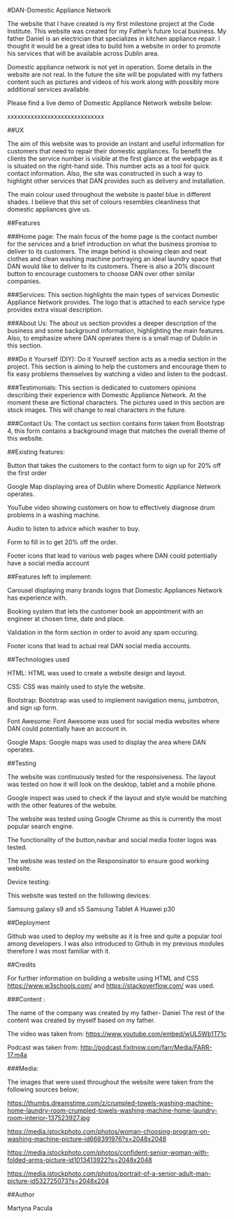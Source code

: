 #DAN-Domestic Appliance Network


The website that I have created is my first milestone project at the Code Institute. This website was created for my Father’s future local business. My father Daniel is an electrician that specializes in kitchen appliance repair. I thought it would be a great idea to build him a website in order to promote his services that will be available across Dublin area.

Domestic appliance network is not yet in operation. Some details in the website are not real. In the future the site will be populated with my fathers content such as pictures and videos of his work along with possibly more additional services available. 

Please find a live demo of Domestic Appliance Network website below:

xxxxxxxxxxxxxxxxxxxxxxxxxxxxx

##UX

The aim of this website was to provide an instant and useful information for customers that need to repair their domestic appliances. To benefit the clients the service number is visible at the first glance at the webpage as it is situated on the right-hand side. This number acts as a tool for quick contact information. 
Also, the site was constructed in such a way to highlight other services that DAN provides such as delivery and installation. 

The main colour used throughout the website is pastel blue in different  shades. I believe that this set of colours resembles cleanliness that domestic appliances give us. 

##Features 

###Home page: The main focus of the home page is the contact number for the services and a brief introduction on what the business promise to deliver to its customers. The image behind is showing clean and neat clothes and clean washing machine portraying an ideal laundry space that DAN would like to deliver to its customers. There is also a 20% discount button to encourage customers to choose DAN over other similar companies. 

###Services: This section highlights the main types of services Domestic Appliance Network provides. The logo that is attached to each service type provides extra visual description.  

###About Us: The about us section provides a deeper description of the business and some background information, highlighting the main features. Also, to emphasize where DAN operates there is a small map of Dublin in this section.

###Do it Yourself (DIY): 
Do it Yourself section acts as a media section in the project. This section is aiming to help the customers and encourage them to fix easy problems themselves by watching a video and listen to the podcast.   

###Testimonials: This section is dedicated to customers opinions describing their experience with Domestic Appliance Network. At the moment these are fictional characters. The pictures used in this section are stock images. This will change to real characters in the future. 

###Contact Us: 
The contact us section contains form taken from Bootstrap 4, this form contains a background image that matches the overall theme of this website. 


##Existing features:

Button that takes the customers to the contact form to sign up for 20% off the first order

Google Map displaying area of Dublin where Domestic Appliance Network operates.

YouTube video showing customers on how to effectively diagnose drum problems in a washing machine. 

Audio to listen to advice which washer to buy. 

Form to fill in to get 20% off the order. 

Footer icons that lead to various web pages where DAN could potentially have a social media account  


##Features left to implement:

Carousel displaying many brands logos that Domestic Appliances Network has experience with. 

Booking system that lets the customer book an appointment with an engineer at chosen time, date and place. 

Validation in the form section in order to avoid any spam occuring. 

Footer icons that lead to actual real DAN social media accounts. 


##Technologies used 

HTML: HTML was used to create a website design and layout. 

CSS: CSS was mainly used to style the website. 

Bootstrap: Bootstrap was used to implement navigation menu, jumbotron, and sign up form. 

Font Awesome: Font Awesome was used for social media websites where DAN could potentially have an account in. 

Google Maps: Google maps was used to display the area where DAN operates. 


##Testing

The website was continuously tested for the responsiveness. The layout was tested on how it will look on the desktop, tablet and a mobile phone.  

Google inspect was used to check if the layout and style would be matching with the other features of the website. 

The website was tested using Google Chrome as this is currently the most popular search engine.  

The functionality of the button,navbar and social media footer logos was tested. 

The website was tested on the Responsinator to ensure good working website. 

Device testing: 

This website was tested on the following devices:

Samsung galaxy s9 and s5
Samsung Tablet A
Huawei p30

##Deployment 

Github was used to deploy my website as it is free and quite a popular tool among developers. 
I was also introduced to Github in my previous modules therefore I was most familiar with it. 


##Credits 

For further information on building a website using HTML and CSS https://www.w3schools.com/ and https://stackoverflow.com/ was used. 

###Content : 

The name of the company was created by my father- Daniel
The rest of the content was created by myself based on my father. 

The video was taken from:
https://www.youtube.com/embed/wUL5Wb1T71c

Podcast was taken from:
http://podcast.fixitnow.com/farr/Media/FARR-17.m4a


###Media:

The images that were used throughout the website were taken from the following sources below;


https://thumbs.dreamstime.com/z/crumpled-towels-washing-machine-home-laundry-room-crumpled-towels-washing-machine-home-laundry-room-interior-137523927.jpg

https://media.istockphoto.com/photos/woman-choosing-program-on-washing-machine-picture-id668391976?s=2048x2048

https://media.istockphoto.com/photos/confident-senior-woman-with-folded-arms-picture-id1013413922?s=2048x2048

https://media.istockphoto.com/photos/portrait-of-a-senior-adult-man-picture-id532725073?s=2048x204



##Author 

Martyna Pacula 


